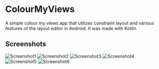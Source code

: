 # ColourMyViews
A simple colour my views app that utilizes constraint layout and various features of the layout editor in Android.
It was made with Kotlin.

## Screenshots
![Screenshot1](screenshots/Screenshot_1.png) ![Screenshot2](screenshots/Screenshot_2.png)
![Screenshot3](screenshots/Screenshot_3.png) ![Screenshot4](screenshots/Screenshot_4.png)
![Screenshot5](screenshots/Screenshot_5.png) ![Screenshot6](screenshots/Screenshot_6.png)

